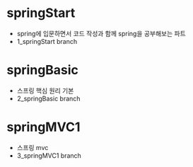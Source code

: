 # springStart
+ spring에 입문하면서 코드 작성과 함께 spring을 공부해보는 파트
+ 1_springStart branch

# springBasic
- 스프링 핵심 원리 기본
- 2_springBasic branch

# springMVC1
- 스프링 mvc
- 3_springMVC1 branch
